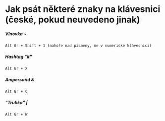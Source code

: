 # Jak psát některé znaky na klávesnici (české, pokud neuvedeno jinak)

##### Vlnovka ~

```
Alt Gr + Shift + 1 (nahoře nad písmeny, ne v numerické klávesnici)
```

##### Hashtag "#"

```
Alt Gr + X
```

##### Ampersand &

```
Alt Gr + C
```

##### "Trubka" |

```
Alt Gr + W
```
